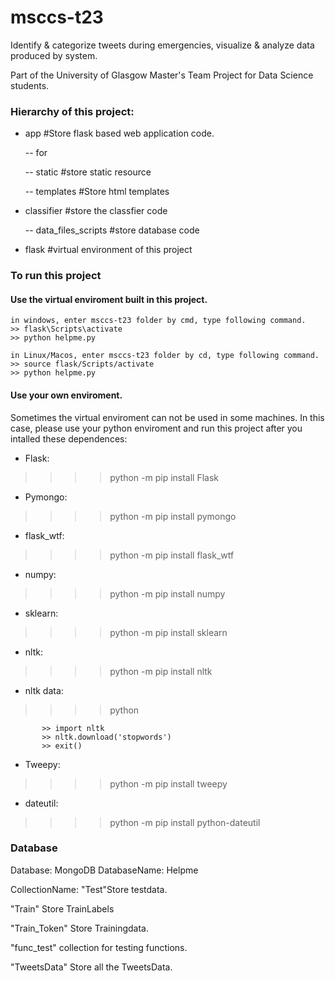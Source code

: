 # msccs-t23
Identify &amp; categorize tweets during emergencies, visualize &amp; analyze data produced by system.

Part of the University of Glasgow Master's Team Project for Data Science students.

### Hierarchy of this project:

- app #Store flask based web application code.

    -- for

    -- static #store static resource
 
    -- templates #Store html templates

 - classifier #store the classfier code
 
    -- data_files_scripts #store database code

 - flask #virtual environment of this project

### To run this project
#### Use the virtual enviroment built in this project.
    in windows, enter msccs-t23 folder by cmd, type following command.
    >> flask\Scripts\activate
    >> python helpme.py
    
    in Linux/Macos, enter msccs-t23 folder by cd, type following command.
    >> source flask/Scripts/activate
    >> python helpme.py

#### Use your own enviroment.
Sometimes the virtual enviroment can not be used in some machines. In this case, please use your python enviroment and run this project after you intalled these dependences:

- Flask:  
>> >> python -m pip install Flask

- Pymongo: 
>> >> python -m pip install pymongo

- flask_wtf:  
>> >> python -m pip install flask_wtf

- numpy: 
>> >> python -m pip install numpy

- sklearn:  
>> >> python -m pip install sklearn

- nltk:  
>> >> python -m pip install nltk

- nltk data: 
>> >> python 
           
           >> import nltk
           >> nltk.download('stopwords')
           >> exit()
           
- Tweepy: 
>> >> python -m pip install tweepy

- dateutil: 
>> >> python -m pip install python-dateutil

### Database
Database: MongoDB
DatabaseName: Helpme

CollectionName:
"Test"Store testdata.

"Train" Store TrainLabels

"Train_Token" Store Trainingdata.

"func_test" collection for testing functions.

"TweetsData" Store all the TweetsData.
